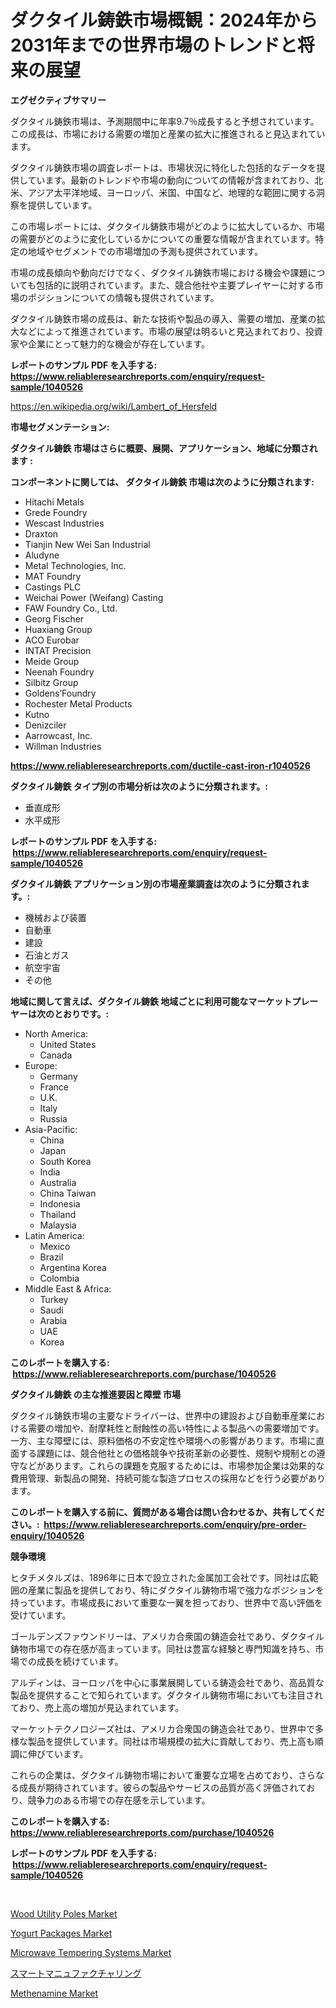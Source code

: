 <p><h1>ダクタイル鋳鉄市場概観：2024年から2031年までの世界市場のトレンドと将来の展望</h1></p><p><strong>エグゼクティブサマリー</strong></p>
<p><p>ダクタイル鋳鉄市場は、予測期間中に年率9.7％成長すると予想されています。この成長は、市場における需要の増加と産業の拡大に推進されると見込まれています。</p><p>ダクタイル鋳鉄市場の調査レポートは、市場状況に特化した包括的なデータを提供しています。最新のトレンドや市場の動向についての情報が含まれており、北米、アジア太平洋地域、ヨーロッパ、米国、中国など、地理的な範囲に関する洞察を提供しています。</p><p>この市場レポートには、ダクタイル鋳鉄市場がどのように拡大しているか、市場の需要がどのように変化しているかについての重要な情報が含まれています。特定の地域やセグメントでの市場増加の予測も提供されています。</p><p>市場の成長傾向や動向だけでなく、ダクタイル鋳鉄市場における機会や課題についても包括的に説明されています。また、競合他社や主要プレイヤーに対する市場のポジションについての情報も提供されています。</p><p>ダクタイル鋳鉄市場の成長は、新たな技術や製品の導入、需要の増加、産業の拡大などによって推進されています。市場の展望は明るいと見込まれており、投資家や企業にとって魅力的な機会が存在しています。</p></p>
<p><strong>レポートのサンプル PDF を入手する: <a href="https://www.reliableresearchreports.com/enquiry/request-sample/1040526">https://www.reliableresearchreports.com/enquiry/request-sample/1040526</a></strong></p>
<p><a href="https://en.wikipedia.org/wiki/Lambert_of_Hersfeld">https://en.wikipedia.org/wiki/Lambert_of_Hersfeld</a></p>
<p><strong>市場セグメンテーション:</strong></p>
<p><strong> ダクタイル鋳鉄 市場はさらに概要、展開、アプリケーション、地域に分類されます :</strong></p>
<p><strong>コンポーネントに関しては、 ダクタイル鋳鉄 市場は次のように分類されます: &nbsp;</strong></p>
<p><ul><li>Hitachi Metals</li><li>Grede Foundry</li><li>Wescast Industries</li><li>Draxton</li><li>Tianjin New Wei San Industrial</li><li>Aludyne</li><li>Metal Technologies, Inc.</li><li>MAT Foundry</li><li>Castings PLC</li><li>Weichai Power (Weifang) Casting</li><li>FAW Foundry Co., Ltd.</li><li>Georg Fischer</li><li>Huaxiang Group</li><li>ACO Eurobar</li><li>INTAT Precision</li><li>Meide Group</li><li>Neenah Foundry</li><li>Silbitz Group</li><li>Goldens’Foundry</li><li>Rochester Metal Products</li><li>Kutno</li><li>Denizciler</li><li>Aarrowcast, Inc.</li><li>Willman Industries</li></ul></p>
<p><strong><a href="https://www.reliableresearchreports.com/ductile-cast-iron-r1040526">https://www.reliableresearchreports.com/ductile-cast-iron-r1040526</a></strong></p>
<p><strong> ダクタイル鋳鉄 タイプ別の市場分析は次のように分類されます。:</strong></p>
<p><ul><li>垂直成形</li><li>水平成形</li></ul></p>
<p><strong>レポートのサンプル PDF を入手する: &nbsp;<a href="https://www.reliableresearchreports.com/enquiry/request-sample/1040526">https://www.reliableresearchreports.com/enquiry/request-sample/1040526</a></strong></p>
<p><strong> ダクタイル鋳鉄 アプリケーション別の市場産業調査は次のように分類されます。:</strong></p>
<p><ul><li>機械および装置</li><li>自動車</li><li>建設</li><li>石油とガス</li><li>航空宇宙</li><li>その他</li></ul></p>
<p><strong>地域に関して言えば、ダクタイル鋳鉄 地域ごとに利用可能なマーケットプレーヤーは次のとおりです。:</strong></p>
<p><ul>
    <li>
        North America:
        <ul>
            <li>United States</li>
            <li>Canada</li>
        </ul>
    </li>
    <li>
        Europe:
        <ul>
            <li>Germany</li>
            <li>France</li>
            <li>U.K.</li>
            <li>Italy</li>
            <li>Russia</li>
        </ul>
    </li>
    <li>
        Asia-Pacific:
        <ul>
            <li>China</li>
            <li>Japan</li>
            <li>South Korea</li>
            <li>India</li>
            <li>Australia</li>
            <li>China Taiwan</li>
            <li>Indonesia</li>
            <li>Thailand</li>
            <li>Malaysia</li>
        </ul>
    </li>
    <li>
        Latin America:
        <ul>
            <li>Mexico</li>
            <li>Brazil</li>
            <li>Argentina Korea</li>
            <li>Colombia</li>
        </ul>
    </li>
    <li>
        Middle East & Africa:
        <ul>
            <li>Turkey</li>
            <li>Saudi</li>
            <li>Arabia</li>
            <li>UAE</li>
            <li>Korea</li>
        </ul>
    </li>
    </ul></p>
<p><strong>このレポートを購入する: &nbsp;<a href="https://www.reliableresearchreports.com/purchase/1040526">https://www.reliableresearchreports.com/purchase/1040526</a></strong></p>
<p><strong>ダクタイル鋳鉄 の主な推進要因と障壁 市場</strong></p>
<p><p>ダクタイル鋳鉄市場の主要なドライバーは、世界中の建設および自動車産業における需要の増加や、耐摩耗性と耐蝕性の高い特性による製品への需要増加です。一方、主な障壁には、原料価格の不安定性や環境への影響があります。市場に直面する課題には、競合他社との価格競争や技術革新の必要性、規制や規制との遵守などがあります。これらの課題を克服するためには、市場参加企業は効果的な費用管理、新製品の開発、持続可能な製造プロセスの採用などを行う必要があります。</p></p>
<p><strong>このレポートを購入する前に、質問がある場合は問い合わせるか、共有してください。:&nbsp; <a href="https://www.reliableresearchreports.com/enquiry/pre-order-enquiry/1040526">https://www.reliableresearchreports.com/enquiry/pre-order-enquiry/1040526</a></strong></p>
<p><strong>競争環境</strong></p>
<p><p>ヒタチメタルズは、1896年に日本で設立された金属加工会社です。同社は広範囲の産業に製品を提供しており、特にダクタイル鋳物市場で強力なポジションを持っています。市場成長において重要な一翼を担っており、世界中で高い評価を受けています。</p><p>ゴールデンズファウンドリーは、アメリカ合衆国の鋳造会社であり、ダクタイル鋳物市場での存在感が高まっています。同社は豊富な経験と専門知識を持ち、市場での成長を続けています。</p><p>アルディンは、ヨーロッパを中心に事業展開している鋳造会社であり、高品質な製品を提供することで知られています。ダクタイル鋳物市場においても注目されており、売上高の増加が見込まれています。</p><p>マーケットテクノロジーズ社は、アメリカ合衆国の鋳造会社であり、世界中で多様な製品を提供しています。同社は市場規模の拡大に貢献しており、売上高も順調に伸びています。</p><p>これらの企業は、ダクタイル鋳物市場において重要な立場を占めており、さらなる成長が期待されています。彼らの製品やサービスの品質が高く評価されており、競争力のある市場での存在感を示しています。</p></p>
<p><strong>このレポートを購入する: &nbsp; <a href="https://www.reliableresearchreports.com/purchase/1040526">https://www.reliableresearchreports.com/purchase/1040526</a></strong></p>
<p><strong>レポートのサンプル PDF を入手する: &nbsp;<a href="https://www.reliableresearchreports.com/enquiry/request-sample/1040526">https://www.reliableresearchreports.com/enquiry/request-sample/1040526</a></strong><strong></strong></p>
<p>&nbsp;</p>
<p><p><a href="https://www.linkedin.com/pulse/global-wood-utility-poles-industry-types-applications-market-qtqse?trackingId=MZABBMZrjyTbOMZC3%2FYSiA%3D%3D">Wood Utility Poles Market</a></p><p><a href="https://github.com/alexxisgm/Market-Research-Report-List-1/blob/main/yogurt-packages-market.md">Yogurt Packages Market</a></p><p><a href="https://www.linkedin.com/pulse/market-forecast-global-microwave-tempering-systems-trends-3rxae?trackingId=Efgj6pp0D0N0IMARZz%2Frlg%3D%3D">Microwave Tempering Systems Market</a></p><p><a href="https://github.com/TerrellConn/Market-Research-Report-List-2/blob/main/856028717314.md">スマートマニュファクチャリング</a></p><p><a href="https://github.com/HenrietteMills1/Market-Research-Report-List-2/blob/main/methenamine-market.md">Methenamine Market</a></p></p>